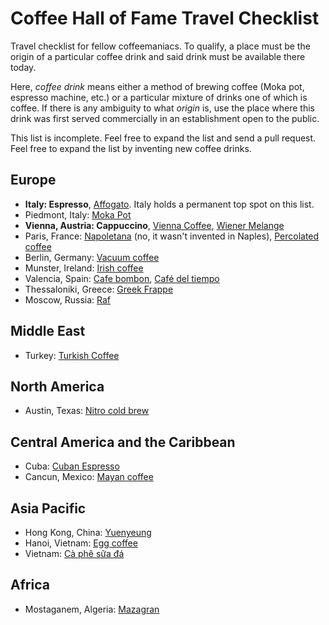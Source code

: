 # Coffee Hall of Fame Travel Checklist

Travel checklist for fellow coffeemaniacs. To qualify, a place must be the origin of a particular coffee drink and said drink must be available there today.

Here, _coffee drink_ means either a method of brewing coffee (Moka pot, espresso machine, etc.) or a particular mixture of drinks one of which is coffee. If there is any ambiguity to what _origin_ is, use the place where this drink was first served commercially in an establishment open to the public.

This list is incomplete. Feel free to expand the list and send a pull request. Feel free to expand the list by inventing new coffee drinks.

## Europe

* **Italy: Espresso**, [Affogato](https://en.wikipedia.org/wiki/Affogato). Italy holds a permanent top spot on this list.
* Piedmont, Italy: [Moka Pot](https://en.wikipedia.org/wiki/Moka_pot)
* **Vienna, Austria: Cappuccino**, [Vienna Coffee](https://en.wikipedia.org/wiki/List_of_coffee_drinks#Vienna_coffee), [Wiener Melange](https://en.wikipedia.org/wiki/Wiener_Melange)
* Paris, France: [Napoletana](https://en.wikipedia.org/wiki/Neapolitan_flip_coffee_pot) (no, it wasn't invented in Naples), [Percolated coffee](https://en.wikipedia.org/wiki/Coffee_percolator)
* Berlin, Germany: [Vacuum coffee](https://en.wikipedia.org/wiki/Vacuum_coffee_maker)
* Munster, Ireland: [Irish coffee](https://en.wikipedia.org/wiki/Irish_coffee)
* Valencia, Spain: [Cafe bombon](https://en.wikipedia.org/wiki/Caf%C3%A9_bomb%C3%B3n), [Café del tiempo](https://es.wikipedia.org/wiki/Caf%C3%A9_del_tiempo)
* Thessaloniki, Greece: [Greek Frappe](https://en.wikipedia.org/wiki/Frappé_coffee)
* Moscow, Russia: [Raf](http://sprudge.com/raf-coffee-russia-91027.html)

## Middle East

* Turkey: [Turkish Coffee](https://en.wikipedia.org/wiki/Turkish_coffee)

## North America

* Austin, Texas: [Nitro cold brew](https://en.wikipedia.org/wiki/Nitro_cold_brew_coffee)

## Central America and the Caribbean

* Cuba: [Cuban Espresso](https://en.wikipedia.org/wiki/Cuban_espresso)
* Cancun, Mexico: [Mayan coffee](https://www.foodbeast.com/news/heres-how-to-make-flambe-mayan-coffee-dont-try-this-at-home/)

## Asia Pacific

* Hong Kong, China: [Yuenyeung](https://en.wikipedia.org/wiki/Yuenyeung)
* Hanoi, Vietnam: [Egg coffee](https://en.wikipedia.org/wiki/Egg_coffee)
* Vietnam: [Cà phê sữa đá](https://en.wikipedia.org/w/index.php?title=Cà_phê_sữa_đá)

## Africa

* Mostaganem, Algeria: [Mazagran](https://en.wikipedia.org/wiki/Mazagran_(coffee_beverage))
